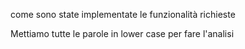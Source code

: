 come sono state
implementate le funzionalità richieste


Mettiamo tutte le parole in lower case per fare l'analisi